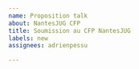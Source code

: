```yaml
---
name: Proposition talk
about: NantesJUG CFP
title: Soumission au CFP NantesJUG
labels: new
assignees: adrienpessu

---
```




